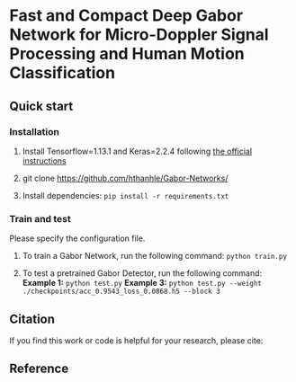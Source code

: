 # Fast and Compact Deep Gabor Network for Micro-Doppler Signal Processing and Human Motion Classification
## Quick start
### Installation
1. Install Tensorflow=1.13.1 and Keras=2.2.4 following [the official instructions](https://www.tensorflow.org/install/pip)

2. git clone https://github.com/hthanhle/Gabor-Networks/

3. Install dependencies: `pip install -r requirements.txt`

### Train and test

Please specify the configuration file. 

1. To train a Gabor Network, run the following command: `python train.py`

2. To test a pretrained Gabor Detector, run the following command:
**Example 1:** `python test.py`
**Example 3:** `python test.py --weight ./checkpoints/acc_0.9543_loss_0.0868.h5 --block 3`

## Citation
If you find this work or code is helpful for your research, please cite:


## Reference

